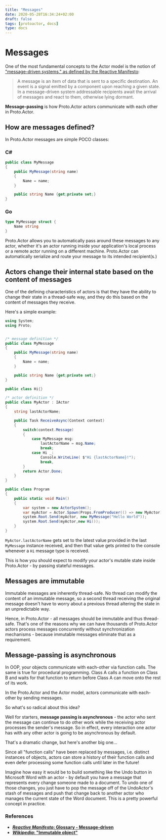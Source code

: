 ```yaml
---
title: "Messages"
date: 2020-05-28T16:34:24+02:00
draft: false
tags: [protoactor, docs]
type: docs
---
```


# Messages

One of the most fundamental concepts to the Actor model is the notion of ["message-driven systems," as defined by the Reactive Manifesto](http://www.reactivemanifesto.org/glossary#Message-Driven "Reactive Manifesto"):

> A message is an item of data that is sent to a specific destination. An event is a signal emitted by a component upon reaching a given state. In a message-driven system addressable recipients await the arrival of messages and react to them, otherwise lying dormant.

**Message-passing** is how Proto.Actor actors communicate with each other in Proto.Actor.

## How are messages defined?
In Proto.Actor messages are simple POCO classes:

### C#

```csharp
public class MyMessage
{
    public MyMessage(string name)
    {
        Name = name;
    }

    public string Name {get;private set;}
}
```

### Go

```go
type MyMessage struct {
    Name string
}
```

Proto.Actor allows you to automatically pass around these messages to any actor, whether it's an actor running inside your application's local process or a remote actor running on a different machine. Proto.Actor can automatically serialize and route your message to its intended recipient(s.)

## Actors change their internal state based on the content of messages

One of the defining characteristics of actors is that they have the ability to change their state in a thread-safe way, and they do this based on the content of messages they receive.

Here's a simple example:

```csharp
using System;
using Proto;


/* message definition */
public class MyMessage
{
    public MyMessage(string name)
    {
        Name = name;
    }

    public string Name {get;private set;}
}

public class Hi{}

/* actor definition */
public class MyActor : IActor
{
    string lastActorName;

    public Task ReceiveAsync(Context context)
    {
        switch(context.Message)
        {
            case MyMessage msg:
                lastActorName = msg.Name;
                break;
            case Hi _:
                Console.WriteLine( $"Hi {lastActorName}!");
                break,
        }
        return Actor.Done;
    }
}

public class Program
{
    public static void Main()
    {
        var system = new ActorSystem();
        var myActor = Actor.Spawn(Props.FromProducer(() => new MyActor));
        system.Root.Send(myActor, new MyMessage("Hello World"));
        system.Root.Send(myActor,new Hi());
    }
}
```

`MyActor.lastActorName` gets set to the latest value provided in the last `MyMessage` instance received, and then that value gets printed to the console whenever a `Hi` message type is received.

This is how you should expect to modify your actor's mutable state inside Proto.Actor - by passing stateful messages.

## Messages are immutable

Immutable messages are inherently thread-safe.  No thread can modify the content of an immutable message, so a second thread receiving the original message doesn't have to worry about a previous thread altering the state in an unpredictable way.

Hence, in Proto.Actor - all messages should be immutable and thus thread-safe. That's one of the reasons why we can have thousands of Proto.Actor actors process messages concurrently without synchronization mechanisms - because immutable messages eliminate that as a requirement.

## Message-passing is asynchronous

In OOP, your objects communicate with each-other via function calls. The same is true for procedural programming. Class A calls a function on Class B and waits for that function to return before Class A can move onto the rest of its work.

In the Proto.Actor and the Actor model, actors communicate with each-other by sending messages.

So what's so radical about this idea?

Well for starters, **message passing is asynchronous** - the actor who sent the message can continue to do other work while the receiving actor processes the sender's message.
So in effect, every interaction one actor has with any other actor is going to be asynchronous by default.

That's a dramatic change, but here's another big one...

Since all "function calls" have been replaced by messages, i.e. distinct instances of objects, actors can store a history of their function calls and even defer processing some function calls until later in the future!

Imagine how easy it would be to build something like the Undo button in Microsoft Word with an actor - by default you have a message that represents every change someone made to a document. To undo one of those changes, you just have to pop the message off of the UndoActor's stash of messages and push that change back to another actor who manages the current state of the Word document. This is a pretty powerful concept in practice.

### References

* **[*Reactive Manifesto*: Glossary - Message-driven](http://www.reactivemanifesto.org/glossary#Message-Driven)**
* **[*Wikipedia*: "Immutable object"](http://en.wikipedia.org/wiki/Immutable_object)**

